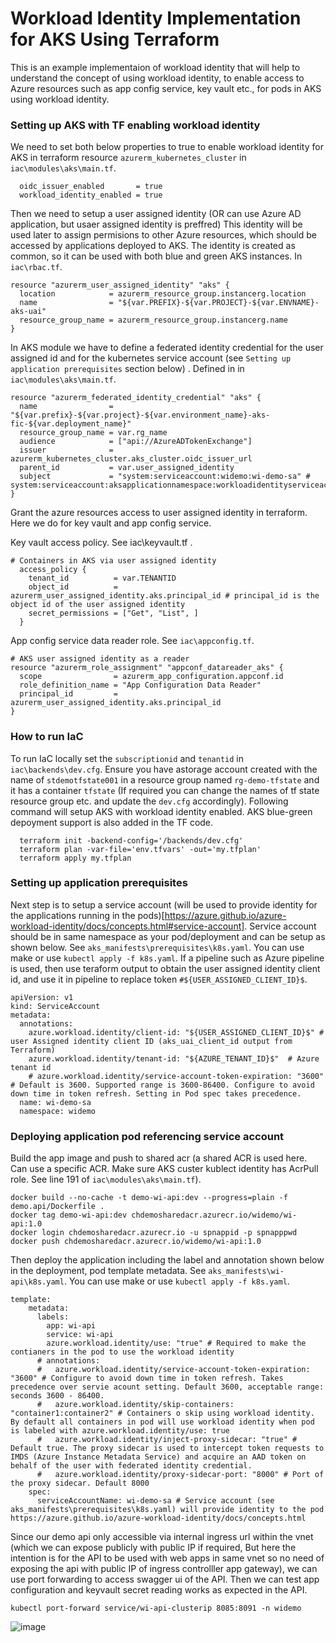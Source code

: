 # Workload Identity Implementation for AKS Using Terraform
This is an example implementaion of workload identity that will help to understand the concept of using workload identity, to enable access to Azure resources such as app config service, key vault etc., for pods in AKS using workload identity.

### Setting up AKS with TF enabling workload identity
We need to set both below properties to true to enable workload identity for AKS in terraform resource `azurerm_kubernetes_cluster` in `iac\modules\aks\main.tf`.
```
  oidc_issuer_enabled       = true
  workload_identity_enabled = true
```

Then we need to setup a user assigned identity (OR can use Azure AD application, but usaer assigned identity is preffred) This identity will be used later to assign permisions to other Azure resources, which should be accessed by applications deployed to AKS. The identity is created as common, so it can be used with both blue and green AKS instances. In `iac\rbac.tf`.

```
resource "azurerm_user_assigned_identity" "aks" {
  location            = azurerm_resource_group.instancerg.location
  name                = "${var.PREFIX}-${var.PROJECT}-${var.ENVNAME}-aks-uai"
  resource_group_name = azurerm_resource_group.instancerg.name
}
```

In AKS module we have to define a federated identity credential for the user assigned id and for the kubernetes service account (see `Setting up application prerequisites` section below) . Defined in in `iac\modules\aks\main.tf`.

```
resource "azurerm_federated_identity_credential" "aks" {
  name                = "${var.prefix}-${var.project}-${var.environment_name}-aks-fic-${var.deployment_name}"
  resource_group_name = var.rg_name
  audience            = ["api://AzureADTokenExchange"]
  issuer              = azurerm_kubernetes_cluster.aks_cluster.oidc_issuer_url
  parent_id           = var.user_assigned_identity
  subject             = "system:serviceaccount:widemo:wi-demo-sa" # system:serviceaccount:aksapplicationnamespace:workloadidentityserviceaccountname
}
```
Grant the azure resources access to user assigned identity in terraform. Here we do for key vault and app config service.

Key vault access policy. See iac\keyvault.tf .
```
# Containers in AKS via user assigned identity
  access_policy {
    tenant_id          = var.TENANTID
    object_id          = azurerm_user_assigned_identity.aks.principal_id # principal_id is the object id of the user assigned identity
    secret_permissions = ["Get", "List", ]
  }
```
App config service data reader role. See `iac\appconfig.tf`.

```
# AKS user assigned identity as a reader
resource "azurerm_role_assignment" "appconf_datareader_aks" {
  scope                = azurerm_app_configuration.appconf.id
  role_definition_name = "App Configuration Data Reader"
  principal_id         = azurerm_user_assigned_identity.aks.principal_id
}
```

### How to run IaC
To run IaC locally set the `subscriptionid` and `tenantid` in `iac\backends\dev.cfg`. Ensure you have astorage account created with the name of `stdemotfstate001` in a resource group named `rg-demo-tfstate` and it has a container `tfstate` (If required you can change the names of tf state resource group etc. and update the `dev.cfg` accordingly). Following command will setup AKS with workload identity enabled. AKS blue-green depoyment support is also added in the TF code.

```
  terraform init -backend-config='/backends/dev.cfg'
  terraform plan -var-file='env.tfvars' -out='my.tfplan'
  terraform apply my.tfplan
```

### Setting up application prerequisites
Next step is to setup a service account (will be used to provide identity for the applications running in the pods)[https://azure.github.io/azure-workload-identity/docs/concepts.html#service-account]. Service account should be in same namespace as your pod/deployment and can be setup as shown below. See `aks_manifests\prerequisites\k8s.yaml`. You can use make or use `kubectl apply -f k8s.yaml`. If a pipeline such as Azure pipeline is used, then use teraform output to obtain the user assigned identity client id, and use it in pipeline to replace token `#${USER_ASSIGNED_CLIENT_ID}$`.

```
apiVersion: v1
kind: ServiceAccount
metadata:
  annotations:
    azure.workload.identity/client-id: "${USER_ASSIGNED_CLIENT_ID}$" # user Assigned identity client ID (aks_uai_client_id output from Terraform)
    azure.workload.identity/tenant-id: "${AZURE_TENANT_ID}$"  # Azure tenant id
    # azure.workload.identity/service-account-token-expiration: "3600" # Default is 3600. Supported range is 3600-86400. Configure to avoid down time in token refresh. Setting in Pod spec takes precedence.
  name: wi-demo-sa
  namespace: widemo
  ```


### Deploying application pod referencing service account

Build the app image and push to shared acr (a shared ACR is used here. Can use a specific ACR. Make sure AKS custer kublect identity has AcrPull role. See line 191 of `iac\modules\aks\main.tf`).

```
docker build --no-cache -t demo-wi-api:dev --progress=plain -f demo.api/Dockerfile .
docker tag demo-wi-api:dev chdemosharedacr.azurecr.io/widemo/wi-api:1.0
docker login chdemosharedacr.azurecr.io -u spnappid -p spnapppwd
docker push chdemosharedacr.azurecr.io/widemo/wi-api:1.0
```

Then deploy the application including the label and annotation shown below in the deployment, pod template metadata. See `aks_manifests\wi-api\k8s.yaml`. You can use make or use `kubectl apply -f k8s.yaml`.

```
template:
    metadata:
      labels:
        app: wi-api
        service: wi-api
        azure.workload.identity/use: "true" # Required to make the contianers in the pod to use the workload identity
      # annotations:
      #   azure.workload.identity/service-account-token-expiration: "3600" # Configure to avoid down time in token refresh. Takes precedence over servie acount setting. Default 3600, acceptable range: seconds 3600 - 86400.
      #   azure.workload.identity/skip-containers: "container1:container2" # Containers o skip using workload identity. By default all containers in pod will use workload identity when pod is labeled with azure.workload.identity/use: true 
      #   azure.workload.identity/inject-proxy-sidecar: "true" # Default true. The proxy sidecar is used to intercept token requests to IMDS (Azure Instance Metadata Service) and acquire an AAD token on behalf of the user with federated identity credential.
      #   azure.workload.identity/proxy-sidecar-port: "8000" # Port of the proxy sidecar. Default 8000
    spec:
      serviceAccountName: wi-demo-sa # Service account (see aks_manifests\prerequisites\k8s.yaml) will provide identity to the pod https://azure.github.io/azure-workload-identity/docs/concepts.html
```

Since our demo api only accessible via internal ingress url within the vnet (which we can expose publicly with public IP if required, But here the intention is for the API to be used with web apps in same vnet so no need of exposing the api with public IP of ingress controlller app gateway), we can use port forwarding to access swagger ui of the API. Then we can test app configuration and keyvault secret reading works as expected in the API.

```
kubectl port-forward service/wi-api-clusterip 8085:8091 -n widemo
```

![image](https://github.com/chamindac/aks_workloadidentity/assets/20109548/599d9d1c-f078-4f1a-a588-c07417fd757f)
